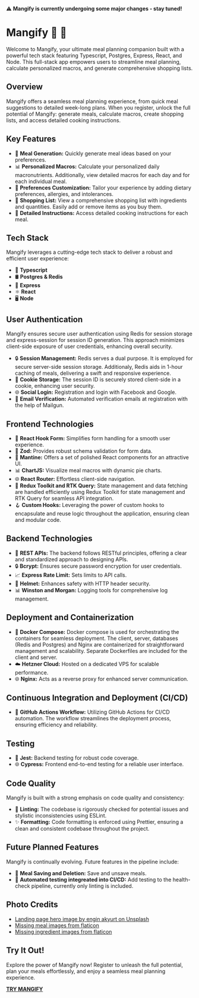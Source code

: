
⚠️ **Mangify is currently undergoing some major changes - stay tuned!**
# Mangify 🥗 🚀

Welcome to Mangify, your ultimate meal planning companion built with a powerful tech stack featuring Typescript, Postgres, Express, React, and Node. This full-stack app empowers users to streamline meal planning, calculate personalized macros, and generate comprehensive shopping lists.

## Overview

Mangify offers a seamless meal planning experience, from quick meal suggestions to detailed week-long plans. When you register, unlock the full potential of Mangify: generate meals, calculate macros, create shopping lists, and access detailed cooking instructions.

## Key Features

- 🍲 **Meal Generation:** Quickly generate meal ideas based on your preferences.
- 📊 **Personalized Macros:** Calculate your personalized daily macronutrients. Additionally, view detailed macros for each day and for each individual meal.
- 🌿 **Preferences Customization:** Tailor your experience by adding dietary preferences, allergies, and intolerances.
- 📝 **Shopping List:** View a comprehensive shopping list with ingredients and quantities. Easily add or remove items as you buy them.
- 📖 **Detailed Instructions:** Access detailed cooking instructions for each meal.

## Tech Stack

Mangify leverages a cutting-edge tech stack to deliver a robust and efficient user experience:

- 📜 **Typescript**
- 🛢️ **Postgres & Redis**
- 📡 **Express**
- ⚛️ **React**
- 🖥️ **Node**

## User Authentication

Mangify ensures secure user authentication using Redis for session storage and express-session for session ID generation. This approach minimizes client-side exposure of user credentials, enhancing overall security.

- 🔒 **Session Management:** Redis serves a dual purpose. It is employed for secure server-side session storage. Additionaly, Redis aids in 1-hour caching of meals, delivering a swift and responsive experience.
- 🍪 **Cookie Storage:** The session ID is securely stored client-side in a cookie, enhancing user security.
- 🌐 **Social Login:** Registration and login with Facebook and Google.
- 📧 **Email Verification:** Automated verification emails at registration with the help of Mailgun.

## Frontend Technologies

- 🎣 **React Hook Form:** Simplifies form handling for a smooth user experience.
- 🔐 **Zod:** Provides robust schema validation for form data.
- 🎨 **Mantine:** Offers a set of polished React components for an attractive UI.
- 📊 **ChartJS:** Visualize meal macros with dynamic pie charts.
- 🌐 **React Router:** Effortless client-side navigation.
- 🚀 **Redux Toolkit and RTK Query:** State management and data fetching are handled efficiently using Redux Toolkit for state management and RTK Query for seamless API integration.
- 🪝 **Custom Hooks:** Leveraging the power of custom hooks to encapsulate and reuse logic throughout the application, ensuring clean and modular code.

## Backend Technologies

- 🔄 **REST APIs:** The backend follows RESTful principles, offering a clear and standardized approach to designing APIs.
- 🔒 **Bcrypt:** Ensures secure password encryption for user credentials.
- 📈 **Express Rate Limit:** Sets limits to API calls.
- 🧹 **Helmet:** Enhances safety with HTTP header security.
- 📊 **Winston and Morgan:** Logging tools for comprehensive log management.

## Deployment and Containerization

- 🐳 **Docker Compose:** Docker compose is used for orchestrating the containers for seamless deployment. The client, server, databases (Redis and Postgres) and Nginx are containerized for straightforward management and scalability. Separate Dockerfiles are included for the client and server.
- ☁️ **Hetzner Cloud:** Hosted on a dedicated VPS for scalable performance.
- 🌐 **Nginx:** Acts as a reverse proxy for enhanced server communication.

## Continuous Integration and Deployment (CI/CD)

- 🤖 **GitHub Actions Workflow:** Utilizing GitHub Actions for CI/CD automation. The workflow streamlines the deployment process, ensuring efficiency and reliability.

## Testing

- 🧪 **Jest:** Backend testing for robust code coverage.
- 🌐 **Cypress:** Frontend end-to-end testing for a reliable user interface.

## Code Quality

Mangify is built with a strong emphasis on code quality and consistency:

- 🚨 **Linting:** The codebase is rigorously checked for potential issues and stylistic inconsistencies using ESLint.
- ✨ **Formatting:** Code formatting is enforced using Prettier, ensuring a clean and consistent codebase throughout the project.

## Future Planned Features

Mangify is continually evolving. Future features in the pipeline include:

- 💾 **Meal Saving and Deletion:** Save and unsave meals.
- 🤖 **Automated testing integreated into CI/CD:** Add testing to the health-check pipeline, currently only linting is included.

## Photo Credits

- [Landing page hero image by engin akyurt on Unsplash](https://unsplash.com/photos/red-green-and-yellow-chili-peppers-and-green-chili-peppers-Y5n8mCpvlZU)
- [Missing meal images from flaticon](https://www.flaticon.com/free-icons/plate)
- [Missing ingredient images from flaticon](https://www.flaticon.com/free-icons/harvest)

## Try It Out!

Explore the power of Mangify now! Register to unleash the full potential, plan your meals effortlessly, and enjoy a seamless meal planning experience.

[**TRY MANGIFY**](https://mangify.net)
